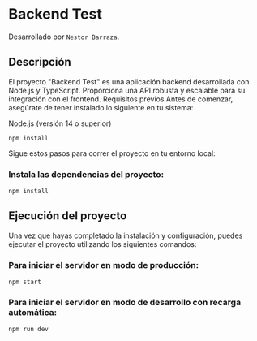 # Backend Test

Desarrollado por `Nestor Barraza`.

## Descripción

El proyecto "Backend Test" es una aplicación backend desarrollada con Node.js y TypeScript. Proporciona una API robusta y escalable para su integración con el frontend.
Requisitos previos
Antes de comenzar, asegúrate de tener instalado lo siguiente en tu sistema:

Node.js (versión 14 o superior)

`npm install`

Sigue estos pasos para correr el proyecto en tu entorno local:

### Instala las dependencias del proyecto:

`npm install`

## Ejecución del proyecto

Una vez que hayas completado la instalación y configuración, puedes ejecutar el proyecto utilizando los siguientes comandos:

### Para iniciar el servidor en modo de producción:

`npm start`

### Para iniciar el servidor en modo de desarrollo con recarga automática:

`npm run dev`

